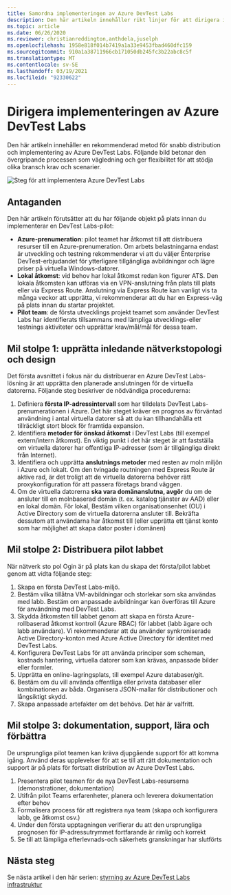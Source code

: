 ```yaml
---
title: Samordna implementeringen av Azure DevTest Labs
description: Den här artikeln innehåller rikt linjer för att dirigera implementering av Azure DevTest Labs i din organisation.
ms.topic: article
ms.date: 06/26/2020
ms.reviewer: christianreddington,anthdela,juselph
ms.openlocfilehash: 1958e818f014b7419a1a33e9453fbad460dfc159
ms.sourcegitcommit: 910a1a38711966cb171050db245fc3b22abc8c5f
ms.translationtype: MT
ms.contentlocale: sv-SE
ms.lasthandoff: 03/19/2021
ms.locfileid: "92330622"
---
```

# <a name="orchestrate-the-implementation-of-azure-devtest-labs"></a>Dirigera implementeringen av Azure DevTest Labs
Den här artikeln innehåller en rekommenderad metod för snabb distribution och implementering av Azure DevTest Labs. Följande bild betonar den övergripande processen som vägledning och ger flexibilitet för att stödja olika bransch krav och scenarier.

![Steg för att implementera Azure DevTest Labs](./media/devtest-lab-guidance-orchestrate-implementation/implementation-steps.png)

## <a name="assumptions"></a>Antaganden
Den här artikeln förutsätter att du har följande objekt på plats innan du implementerar en DevTest Labs-pilot:

- **Azure-prenumeration**: pilot teamet har åtkomst till att distribuera resurser till en Azure-prenumeration. Om arbets belastningarna endast är utveckling och testning rekommenderar vi att du väljer Enterprise DevTest-erbjudandet för ytterligare tillgängliga avbildningar och lägre priser på virtuella Windows-datorer.
- **Lokal åtkomst**: vid behov har lokal åtkomst redan kon figurer ATS. Den lokala åtkomsten kan utföras via en VPN-anslutning från plats till plats eller via Express Route. Anslutning via Express Route kan vanligt vis ta många veckor att upprätta, vi rekommenderar att du har en Express-väg på plats innan du startar projektet.
- **Pilot team**: de första utvecklings projekt teamet som använder DevTest Labs har identifierats tillsammans med lämpliga utvecklings-eller testnings aktiviteter och upprättar krav/mål/mål för dessa team.

## <a name="milestone-1-establish-initial-network-topology-and-design"></a>Mil stolpe 1: upprätta inledande nätverkstopologi och design
Det första avsnittet i fokus när du distribuerar en Azure DevTest Labs-lösning är att upprätta den planerade anslutningen för de virtuella datorerna. Följande steg beskriver de nödvändiga procedurerna:

1. Definiera **första IP-adressintervall** som har tilldelats DevTest Labs-prenumerationen i Azure. Det här steget kräver en prognos av förväntad användning i antal virtuella datorer så att du kan tillhandahålla ett tillräckligt stort block för framtida expansion.
2. Identifiera **metoder för önskad åtkomst** i DevTest Labs (till exempel extern/intern åtkomst). En viktig punkt i det här steget är att fastställa om virtuella datorer har offentliga IP-adresser (som är tillgängliga direkt från Internet).
3. Identifiera och upprätta **anslutnings metoder** med resten av moln miljön i Azure och lokalt. Om den tvingade routningen med Express Route är aktive rad, är det troligt att de virtuella datorerna behöver rätt proxykonfiguration för att passera företags brand väggen.
4. Om de virtuella datorerna **ska vara domänanslutna, avgör** du om de ansluter till en molnbaserad domän (t. ex. katalog tjänster av AAD) eller en lokal domän. För lokal, Bestäm vilken organisationsenhet (OU) i Active Directory som de virtuella datorerna ansluter till. Bekräfta dessutom att användarna har åtkomst till (eller upprätta ett tjänst konto som har möjlighet att skapa dator poster i domänen)

## <a name="milestone-2-deploy-the-pilot-lab"></a>Mil stolpe 2: Distribuera pilot labbet
När nätverk sto pol Ogin är på plats kan du skapa det första/pilot labbet genom att vidta följande steg:

1. Skapa en första DevTest Labs-miljö.
2. Bestäm vilka tillåtna VM-avbildningar och storlekar som ska användas med labb. Bestäm om anpassade avbildningar kan överföras till Azure för användning med DevTest Labs.
3. Skydda åtkomsten till labbet genom att skapa en första Azure-rollbaserad åtkomst kontroll (Azure RBAC) för labbet (labb ägare och labb användare). Vi rekommenderar att du använder synkroniserade Active Directory-konton med Azure Active Directory för identitet med DevTest Labs.
4. Konfigurera DevTest Labs för att använda principer som scheman, kostnads hantering, virtuella datorer som kan krävas, anpassade bilder eller formler.
5. Upprätta en online-lagringsplats, till exempel Azure databaser/git.
6. Bestäm om du vill använda offentliga eller privata databaser eller kombinationen av båda. Organisera JSON-mallar för distributioner och långsiktigt skydd.
7. Skapa anpassade artefakter om det behövs. Det här är valfritt. 

## <a name="milestone-3-documentation-support-learn-and-improve"></a>Mil stolpe 3: dokumentation, support, lära och förbättra
De ursprungliga pilot teamen kan kräva djupgående support för att komma igång. Använd deras upplevelser för att se till att rätt dokumentation och support är på plats för fortsatt distribution av Azure DevTest Labs.

1. Presentera pilot teamen för de nya DevTest Labs-resurserna (demonstrationer, dokumentation)
2. Utifrån pilot Teams erfarenheter, planera och leverera dokumentation efter behov
3. Formalisera process för att registrera nya team (skapa och konfigurera labb, ge åtkomst osv.)
4. Under den första upptagningen verifierar du att den ursprungliga prognosen för IP-adressutrymmet fortfarande är rimlig och korrekt
5. Se till att lämpliga efterlevnads-och säkerhets granskningar har slutförts

## <a name="next-steps"></a>Nästa steg
Se nästa artikel i den här serien: [styrning av Azure DevTest Labs infrastruktur](devtest-lab-guidance-governance-resources.md)
